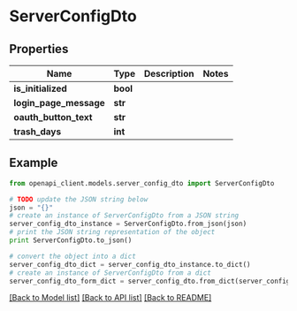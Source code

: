 # ServerConfigDto


## Properties
Name | Type | Description | Notes
------------ | ------------- | ------------- | -------------
**is_initialized** | **bool** |  | 
**login_page_message** | **str** |  | 
**oauth_button_text** | **str** |  | 
**trash_days** | **int** |  | 

## Example

```python
from openapi_client.models.server_config_dto import ServerConfigDto

# TODO update the JSON string below
json = "{}"
# create an instance of ServerConfigDto from a JSON string
server_config_dto_instance = ServerConfigDto.from_json(json)
# print the JSON string representation of the object
print ServerConfigDto.to_json()

# convert the object into a dict
server_config_dto_dict = server_config_dto_instance.to_dict()
# create an instance of ServerConfigDto from a dict
server_config_dto_form_dict = server_config_dto.from_dict(server_config_dto_dict)
```
[[Back to Model list]](../README.md#documentation-for-models) [[Back to API list]](../README.md#documentation-for-api-endpoints) [[Back to README]](../README.md)


